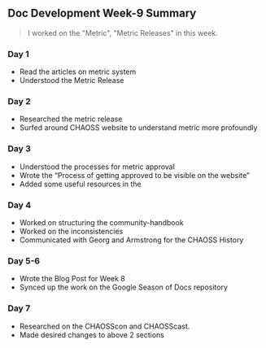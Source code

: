 ## Doc Development Week-9 Summary
> I worked on the "Metric", "Metric Releases" in this week.

### Day 1
* Read the articles on metric system
* Understood the Metric Release

### Day 2
* Researched the metric release 
* Surfed around CHAOSS website to understand metric more profoundly

### Day 3
* Understood the processes for metric approval
* Wrote the “Process of getting approved to be visible on the website”
* Added some useful resources in the 

### Day 4
* Worked on structuring the community-handbook
* Worked on the inconsistencies
* Communicated with Georg and Armstrong for the CHAOSS History

### Day 5-6
* Wrote the Blog Post for Week 8
* Synced up the work on the Google Season of Docs repository

### Day 7
* Researched on the CHAOSScon and CHAOSScast.
* Made desired changes to above 2 sections
